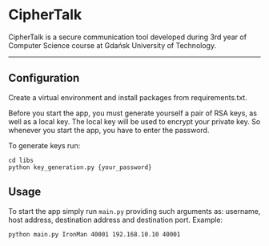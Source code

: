 # CipherTalk

CipherTalk is a secure communication tool developed during 3rd year of Computer Science course at Gdańsk University of Technology.

---

## Configuration
Create a virtual environment and install packages from requirements.txt.

Before you start the app, you must generate yourself a pair of RSA keys, as well as a local key. The local key will be used to encrypt your private key. So whenever you start the app, you have to enter the password.

To generate keys run:
```
cd libs
python key_generation.py {your_password}
```

## Usage

To start the app simply run `main.py` providing such arguments as:
    username, host address, destination address and destination port. Example:

```
python main.py IronMan 40001 192.168.10.10 40001
```
